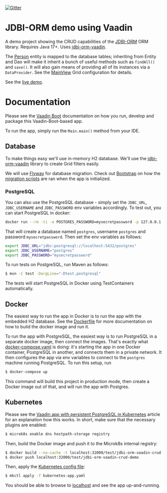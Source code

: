 [![Gitter](https://badges.gitter.im/Join%20Chat.svg)](https://gitter.im/vaadin-flow/Lobby#?utm_source=badge&utm_medium=badge&utm_campaign=pr-badge)

# JDBI-ORM demo using Vaadin

A demo project showing the CRUD capabilities of the [JDBI-ORM](https://gitlab.com/mvysny/jdbi-orm)
ORM library. Requires Java 17+. Uses [jdbi-orm-vaadin](https://gitlab.com/mvysny/jdbi-orm-vaadin).

The [Person](src/main/java/com/vaadin/starter/skeleton/Person.java)
entity is mapped to the database tables; inheriting from Entity and Dao
will make it inherit a bunch of useful methods such as `findAll()` and `save()`. It will also gain means of
providing all of its instances via a `DataProvider`. See the [MainView](src/main/java/com/vaadin/starter/skeleton/MainView.java)
Grid configuration for details.

See the [live demo](https://v-herd.eu/jdbi-orm-vaadin-crud-demo/).

# Documentation

Please see the [Vaadin Boot](https://github.com/mvysny/vaadin-boot#preparing-environment) documentation
on how you run, develop and package this Vaadin-Boot-based app.

To run the app, simply run the `Main.main()` method from your IDE.

## Database

To make things easy we'll use in-memory H2 database. We'll use the [jdbi-orm-vaadin](https://gitlab.com/mvysny/jdbi-orm-vaadin)
library to create Grid filters easily.

We will use [Flyway](https://flywaydb.org/) for database migration. Check out [Bootstrap](src/main/java/com/vaadin/starter/skeleton/Bootstrap.java)
on how the [migration scripts](src/main/resources/db/migration) are ran when the app is initialized.

### PostgreSQL

You can also use the PostgreSQL database - simply set the `JDBC_URL`, `JDBC_USERNAME` and `JDBC_PASSWORD` env variables
accordingly. To test out, you can start PostgreSQL in docker:

```bash
docker run --rm -ti -e POSTGRES_PASSWORD=mysecretpassword -p 127.0.0.1:5432:5432 postgres:15.2
```

That will create a database named `postgres`, username `postgres` and password `mysecretpassword`.
Then set the env variables as follows:

```bash
export JDBC_URL="jdbc:postgresql://localhost:5432/postgres"
export JDBC_USERNAME="postgres"
export JDBC_PASSWORD="mysecretpassword"
```

To run tests on PostgreSQL, run Maven as follows:

```bash
$ mvn -C test -DargLine="-Dtest.postgresql"
```

The tests will start PostgreSQL in Docker using TestContainers automatically.

## Docker

The easiest way to run the app in Docker is to run the app with the embedded H2 database.
See the [Dockerfile](Dockerfile) for more documentation on how to build the docker image
and run it.

To run the app with PostgreSQL, the easiest way is to run PostgreSQL in a separate docker image,
then connect the images. That's exactly what [docker-compose.yaml](docker-compose.yaml)
is doing: it's starting the app in one Docker container, PostgreSQL in another, and
connects them in a private network. It then configures the app via env variables
to connect to the `postgres` machine running PostgreSQL. To run this setup,
run

```bash
$ docker-compose up
```

This command will build this project in production mode, then create a Docker image out of that,
and will run the app with Postgres.

## Kubernetes

Please see the [Vaadin app with persistent PostgreSQL in Kubernetes](https://mvysny.github.io/kubernetes-vaadin-app-postgresql/)
article for an explanation how this works. In short, make sure that the necessary plugins are enabled:

```bash
$ microk8s enable dns hostpath-storage registry
```

Then, build the Docker image and push it to the Microk8s internal registry:

```bash
$ docker build --no-cache -t localhost:32000/test/jdbi-orm-vaadin-crud-demo:latest .
$ docker push localhost:32000/test/jdbi-orm-vaadin-crud-demo
```

Then, apply the [Kubernetes config file](kubernetes-app.yaml):

```bash
$ mkctl apply -f kubernetes-app.yaml
```
You should be able to browse to [localhost](http://localhost)
and see the app up-and-running.
